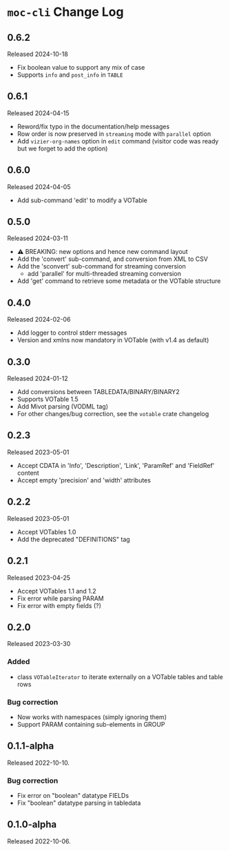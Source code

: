 # `moc-cli` Change Log

## 0.6.2

Released 2024-10-18

* Fix boolean value to support any mix of case
* Supports `info` and `post_info` in `TABLE`


## 0.6.1

Released 2024-04-15

* Reword/fix typo in the documentation/help messages
* Row order is now preserved in `streaming` mode with `parallel` option
* Add `vizier-org-names` option in `edit` command (visitor code was ready but we forget to add the option)


## 0.6.0

Released 2024-04-05

* Add sub-command 'edit' to modify a VOTable


## 0.5.0

Released 2024-03-11

* ⚠️  BREAKING: new options and hence new command layout
* Add the 'convert' sub-command, and conversion from XML to CSV
* Add the 'sconvert' sub-command for streaming conversion
    + add 'parallel' for multi-threaded streaming conversion
* Add 'get' command to retrieve some metadata or the VOTable structure


## 0.4.0

Released 2024-02-06

* Add logger to control stderr messages
* Version and xmlns now mandatory in VOTable (with v1.4 as default)


## 0.3.0

Released 2024-01-12

* Add conversions between TABLEDATA/BINARY/BINARY2
* Supports VOTable 1.5
* Add Mivot parsing (VODML tag)
* For other changes/bug correction, see the `votable` crate changelog 


## 0.2.3

Released 2023-05-01

* Accept CDATA in 'Info', 'Description', 'Link', 'ParamRef' and 'FieldRef' content
* Accept empty 'precision' and 'width' attributes


## 0.2.2

Released 2023-05-01

* Accept VOTables 1.0
* Add the deprecated "DEFINITIONS" tag


## 0.2.1

Released 2023-04-25

* Accept VOTables 1.1 and 1.2
* Fix error while parsing PARAM
* Fix error with empty fields (?)


## 0.2.0

Released 2023-03-30

### Added

* class `VOTableIterator` to iterate externally on a VOTable
  tables and table rows

### Bug correction

* Now works with namespaces (simply ignoring them)
* Support PARAM containing sub-elements in GROUP


## 0.1.1-alpha

Released 2022-10-10.

### Bug correction

* Fix error on "boolean" datatype FIELDs
* Fix "boolean" datatype parsing in tabledata


## 0.1.0-alpha

Released 2022-10-06.

